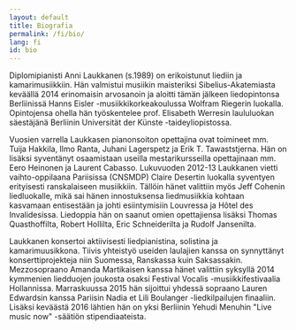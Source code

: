 ```yaml
---
layout: default
title: Biografia
permalink: /fi/bio/
lang: fi
id: bio
---
```


Diplomipianisti Anni Laukkanen (s.1989) on erikoistunut liediin ja kamarimusiikkiin. Hän valmistui musiikin maisteriksi Sibelius-Akatemiasta keväällä 2014 erinomaisin arvosanoin ja aloitti tämän jälkeen liedopintonsa Berliinissä Hanns Eisler -musiikkikorkeakoulussa Wolfram Riegerin luokalla. Opintojensa ohella hän työskentelee prof. Elisabeth Werresin laululuokan säestäjänä Berliinin Universität der Künste -taideyliopistossa.

Vuosien varrella Laukkasen pianonsoiton opettajina ovat toimineet mm. Tuija Hakkila, Ilmo Ranta, Juhani Lagerspetz ja Erik T. Tawaststjerna. Hän on lisäksi syventänyt osaamistaan useilla mestarikursseilla opettajinaan mm. Eero Heinonen ja Laurent Cabasso. Lukuvuoden 2012-13 Laukkanen vietti vaihto-oppilaana Pariisissa (CNSMDP) Claire Desertin luokalla syventyen erityisesti ranskalaiseen musiikkiin. Tällöin hänet valittiin myös Jeff Cohenin liedluokalle, mikä sai hänen innostuksensa liedmusiikkia kohtaan kasvamaan entisestään ja johti esiintymisiin Louvressa ja Hôtel des Invalidesissa. Liedoppia hän on saanut omien opettajiensa lisäksi Thomas Quasthoffilta, Robert Hollilta, Eric Schneiderilta ja Rudolf Jansenilta. 

Laukkanen konsertoi aktiivisesti liedpianistina, solistina ja kamarimuusikkona. Tiivis yhteistyö useiden laulajien kanssa on synnyttänyt konserttiprojekteja niin Suomessa, Ranskassa kuin Saksassakin.  Mezzosopraano Amanda Martikaisen kanssa hänet valittiin syksyllä 2014 kymmenien liedduojen joukosta osaksi Festival Vocalis -musiikkifestivaalia Hollannissa. Marraskuussa 2015 hän sijoittui yhdessä sopraano Lauren Edwardsin kanssa Pariisin Nadia et Lili Boulanger -liedkilpailujen finaaliin. Lisäksi keväästä 2016 lähtien hän on yksi Berliinin Yehudi Menuhin "Live music now" -säätiön stipendiaateista.  
